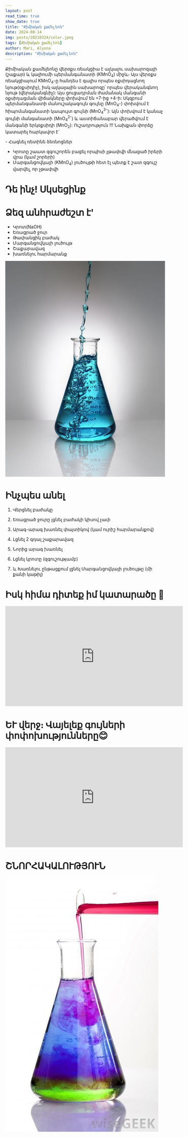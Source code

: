 ```yaml
---
layout: post
read_time: true
show_date: true
title: "Քիմիական քամելեոն"
date: 2024-08-14
img: posts/20210324/color.jpeg
tags: [Քիմիական քամելեոն]
author: Mari, Alyona
description: "Քիմիական քամելեոն"
---
```



Քիմիական քամելեոնը վերօքս ռեակցիա է ալկալու սախարոզայի (շաքար) և կալիումի պերմանգանատի (KMnO<sub>4</sub>) միջև։ 
Այս վերօքս ռեակցիայում KMnO<sub>4</sub>-ը հանդես է գալիս որպես օքսիդացնող նյութ(օքսիդիչ), իսկ ալկալային սախարոզը՝ որպես վերականգնող նյութ (վերականգնիչ): 
Այս ցուցադրման ժամանակ մանգանի օքսիդացման վիճակները փոխվում են +7-ից +4-ի: 
Սկզբում պերմանգանատի մանուշակագույն գույնը (MnO<sub>4</sub>-) փոխվում է հիպոմանգանատի կապույտ գույնի (MnO<sub>4</sub><sup>3-</sup>): 
Այն փոխվում է կանաչ գույնի մանգանատի (MnO<sub>4</sub><sup>2-</sup>) և աստիճանաբար վերածվում է մանգանի երկօքսիդի (MnO<sub>2</sub>):
Ուշադրություն !!!
Նախքան փորձը կատարել հարկավոր է`

⁠- Հագնել ռետինե ձեռնոցներ
- Կրոտը շաատ զգուշորեն բացել որպիսի չթափվի մնացած իրերի վրա (կամ շորերի)
- Մարգանցովկայի (KMnO<sub>4</sub>) լուծույթի հետ էլ պետք է շատ զգույշ վարվել, որ չթափվի
  

# Դե ինչ! Սկսեցինք


# Ձեզ անհրաժեշտ է'

 - Կրոտ(NaOH)
 - Եռացրած ջուր
 - Թափանցիկ բաժակ
 - Մարգանցովկայի լուծույթ
 - Շաքարավազ
 - խառնելու հարմարանք

![քամելեոն](./assets/img/posts/20210324/color_1.jpeg)

# Ինչպես անել


1) Վերցնել բաժակը

2) Եռացրած ջուրը լցնել բաժակի կիսով չափ

3) Արագ-արագ խառնել փայտիկով (կամ ուրիշ հարմարանքով)

4) Լցնել 2 գդալ շաքարավազ

5) Նորից արագ խառնել

6) Լցնել կրոտը (զգուշությամբ)

7) և Խառնելու ընթացքում լցնել Մարգանցովկայի լուծույթը (մի քանի կաթիլ)



# Իսկ հիմա դիտեք իմ կատարածը 🤍


<iframe width="560" height="315" src="https://www.youtube.com/embed/bWQdCeHujnw" title="Լոգանքի ռումբեր" frameborder="0" allow="accelerometer; autoplay; clipboard-write; encrypted-media; gyroscope; picture-in-picture" allowfullscreen></iframe>

# ԵՒ վերջ։ Վայելեք գույների փոփոխությունները😊

<iframe width="560" height="315" src="https://www.youtube.com/embed/1sT2ixV4uVE" title="Լոգանքի ռումբեր - շարունակություն" frameborder="0" allow="accelerometer; autoplay; clipboard-write; encrypted-media; gyroscope; picture-in-picture" allowfullscreen></iframe>


# ՇՆՈՐՀԱԿԱԼՈՒԹՅՈՒՆ 

![քամելեոն](./assets/img/posts/20210324/color_2.jpeg)
